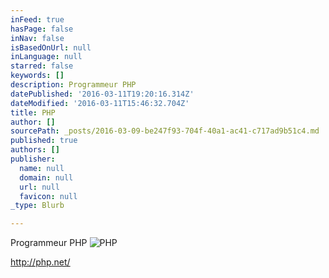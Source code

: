 ```yaml
---
inFeed: true
hasPage: false
inNav: false
isBasedOnUrl: null
inLanguage: null
starred: false
keywords: []
description: Programmeur PHP
datePublished: '2016-03-11T19:20:16.314Z'
dateModified: '2016-03-11T15:46:32.704Z'
title: PHP
author: []
sourcePath: _posts/2016-03-09-be247f93-704f-40a1-ac41-c717ad9b51c4.md
published: true
authors: []
publisher:
  name: null
  domain: null
  url: null
  favicon: null
_type: Blurb

---
```

Programmeur PHP
![PHP](https://s3-us-west-2.amazonaws.com/the-grid-img/p/966ae9510f761b2f8a7d668c788223c4ec0faf58.png)

http://php.net/